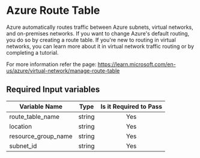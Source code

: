 # Azure Route Table

Azure automatically routes traffic between Azure subnets, virtual networks, and on-premises networks. If you want to change Azure's default routing, you do so by creating a route table. If you're new to routing in virtual networks, you can learn more about it in virtual network traffic routing or by completing a tutorial.

For more information refer the page: https://learn.microsoft.com/en-us/azure/virtual-network/manage-route-table

## Required Input variables

| Variable Name  | Type  | Is it Required to Pass  |
|----------------|-------|:-----------------------:|
| route_table_name | string | Yes |
| location | string | Yes |
| resource_group_name | string | Yes |
| subnet_id | string | Yes |
